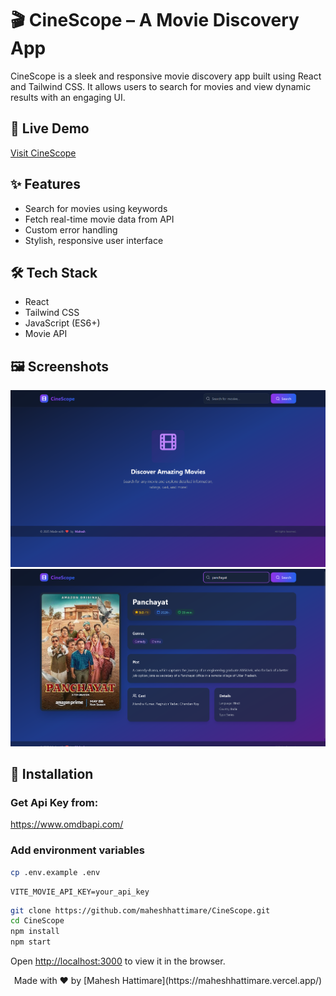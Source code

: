 # 🎬 CineScope – A Movie Discovery App

CineScope is a sleek and responsive movie discovery app built using React and Tailwind CSS. It allows users to search for movies and view dynamic results with an engaging UI.

## 🔗 Live Demo

[Visit CineScope](https://cine-scopee.vercel.app/)

## ✨ Features

- Search for movies using keywords
- Fetch real-time movie data from API
- Custom error handling
- Stylish, responsive user interface

## 🛠️ Tech Stack

- React
- Tailwind CSS
- JavaScript (ES6+)
- Movie API

## 🖼️ Screenshots

![Interface](./public/screenshots/interface.png)
![Result](./public/screenshots/result.png)

## 🚀 Installation

### Get Api Key from:

https://www.omdbapi.com/

### Add environment variables

```bash
cp .env.example .env
```

```env
VITE_MOVIE_API_KEY=your_api_key
```

```bash
git clone https://github.com/maheshhattimare/CineScope.git
cd CineScope
npm install
npm start
```

Open [http://localhost:3000](http://localhost:3000) to view it in the browser.

<div align="center">
Made with ❤️ by [Mahesh Hattimare](https://maheshhattimare.vercel.app/) 
</div>
